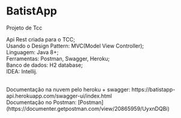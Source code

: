 # BatistApp
Projeto de Tcc


Api Rest criada para o TCC;<br>
Usando o Design Pattern: MVC(Model View Controller);<br>
Linguagem: Java 8+; <br>
Ferramentas: Postman, Swagger, Heroku; <br>
Banco de dados: H2 database;<br>
IDEA: Intellij.

<br>
Documentação na nuvem pelo heroku + swagger: https://batistapp-api.herokuapp.com/swagger-ui/index.html<br> 
Documentação no Postman: [Postman](https://documenter.getpostman.com/view/20865959/UyxnDQBi)<br> 

